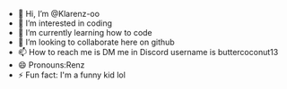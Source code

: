- 👋 Hi, I’m @Klarenz-oo
- 👀 I’m interested in coding
- 🌱 I’m currently learning how to code
- 💞️ I’m looking to collaborate here on github
- 📫 How to reach me is DM me in Discord username is buttercoconut13 
- 😄 Pronouns:Renz
- ⚡ Fun fact: I'm a funny kid lol


